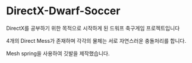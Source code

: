 # DirectX-Dwarf-Soccer

DirectX를 공부하기 위한 목적으로 시작하게 된 드워프 축구게임 프로젝트입니다<p>
4개의 Direct Mess가 존재하며 각각의 물체는 서로 자연스러운 충돌처리를 합니다.<p>
Mesh spring을 사용하여 깃발을 제작했습니다. <p>
